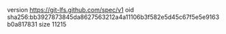 version https://git-lfs.github.com/spec/v1
oid sha256:bb3927873845da8627563212a4a11106b3f582e5d45c67f5e5e9163b0a817831
size 11215
